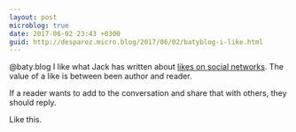 ```yaml
---
layout: post
microblog: true
date: 2017-06-02 23:43 +0300
guid: http://desparoz.micro.blog/2017/06/02/batyblog-i-like.html
---
```

@baty.blog I like what Jack has written about <a href="https://baty.blog/2017/likes-on-social-networks-should-be-private/">likes on social networks</a>. The value of a like is  between been author and reader.

If a reader wants to add to the conversation and share that with others, they should reply.

Like this.
